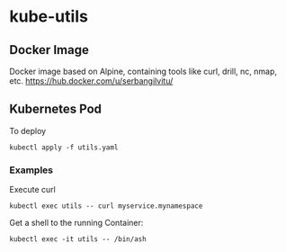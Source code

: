 # kube-utils
## Docker Image
Docker image based on Alpine, containing tools like curl, drill, nc, nmap, etc.
https://hub.docker.com/u/serbangilvitu/

## Kubernetes Pod
To deploy
```
kubectl apply -f utils.yaml
```

### Examples
Execute curl
```
kubectl exec utils -- curl myservice.mynamespace
```

Get a shell to the running Container:
```
kubectl exec -it utils -- /bin/ash
```